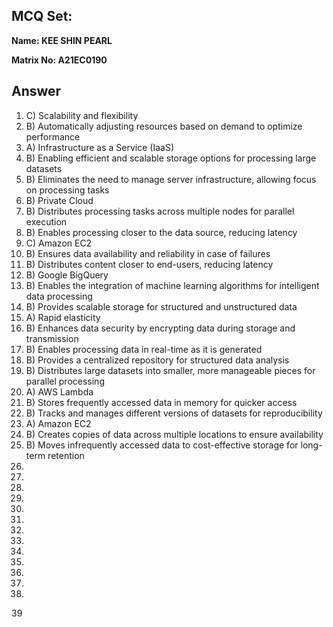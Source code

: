 ## MCQ Set:

**Name: KEE SHIN PEARL**

**Matrix No: A21EC0190**

## Answer
1. C) Scalability and flexibility
2. B) Automatically adjusting resources based on demand to optimize performance
3. A) Infrastructure as a Service (IaaS)
4. B) Enabling efficient and scalable storage options for processing large datasets
5. B) Eliminates the need to manage server infrastructure, allowing focus on processing tasks
6. B) Private Cloud
7. B) Distributes processing tasks across multiple nodes for parallel execution
8. B) Enables processing closer to the data source, reducing latency
9. C) Amazon EC2
10. B) Ensures data availability and reliability in case of failures
11. B) Distributes content closer to end-users, reducing latency
12. B) Google BigQuery
13. B) Enables the integration of machine learning algorithms for intelligent data processing
14. B) Provides scalable storage for structured and unstructured data
15. A) Rapid elasticity
16. B) Enhances data security by encrypting data during storage and transmission
17. B) Enables processing data in real-time as it is generated
18. B) Provides a centralized repository for structured data analysis
19. B) Distributes large datasets into smaller, more manageable pieces for parallel processing
20. A) AWS Lambda
21. B) Stores frequently accessed data in memory for quicker access
22. B) Tracks and manages different versions of datasets for reproducibility
23. A) Amazon EC2
24. B) Creates copies of data across multiple locations to ensure availability
25. B) Moves infrequently accessed data to cost-effective storage for long-term retention
26.
27.
28.
29.
30.
31.
32.
33.
34.
35.
36.
37.
38.
39
